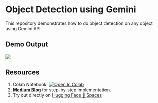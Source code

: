 # Object Detection using Gemini
This repository demonstrates how to do object detection on any object using Gemini API.


## Demo Output
<img src="https://github.com/NSTiwari/Object-Detection-using-Gemini/blob/main/Gemini_Object_Detection.gif"/>


## Resources

1. Colab Notebook: 
   [![Open In Colab](https://colab.research.google.com/assets/colab-badge.svg)](https://colab.research.google.com/github/NSTiwari/Object-Detection-using-Gemini/blob/main/Object_Detection_Gemini.ipynb)
2. [**Medium Blog**](https://tiwarinitin1999.medium.com/yolov10-to-litert-object-detection-on-android-with-google-ai-edge-2d0de5619e71) for step-by-step implementation.
3. Try out directly on [Hugging Face 🤗 Spaces](https://huggingface.co/spaces/NSTiwari/Object-Detection-Gemini)
